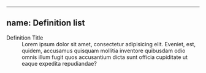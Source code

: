 
---
name: Definition list
---
<dl>
  <dt>Definition Title</dt>
  <dd>Lorem ipsum dolor sit amet, consectetur adipisicing elit. Eveniet, est, quidem, accusamus quisquam mollitia inventore quibusdam odio omnis illum fugit quos accusantium dicta sunt officia cupiditate ut eaque expedita repudiandae?</dd>
</dl>